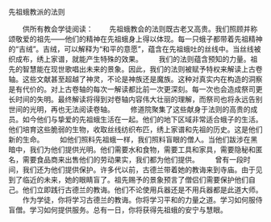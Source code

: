 先祖蛾教派的法则

　　供所有教会学徒阅读：
　　先祖蛾教会的法则既古老又高贵。我们照顾并称颂敬爱的祖先——他们的精神在先祖蛾身上得以体现。每一只蛾子都带着先祖精神的“吉绒”。吉绒，可以解释为“和平的意愿”，蕴含在先祖蛾吐的丝线中。当丝线被织成布，绣上家谱，就能产生特殊的效果。
　　我们的法则蕴含预知的力量。祖先的智慧能在现世歌唱出未来的景象。因此，我们的法则被赋予特权来解读上古卷轴。这些文献甚至超越了神灵，不论是神族还是魔族。这种对真实内在构造的洞察是有代价的。对上古卷轴的每次一解读都比前一次更深刻。每一次也会造成祭司更长时间的失明。最终解读将得到对卷轴内容伟大壮丽的理解，而祭司也将永远告别世间的光明，再也无法阅读卷轴。
　　修道院聚集了这些献身于法则的高贵的成员。如今他们与挚爱的先祖蛾生活在一起。他们的地下区域非常适合蛾子的生活。他们培育这些脆弱的生物，收取丝线纺织布匹，绣上家谱和先祖的历史。这是他们新的生命。
　　如他们照料先祖蛾一样，我们照料盲眼的僧人。当他们跋涉在黑暗中，我们为他们提供光明。他们需要水和食物，需要工具和家具，需要隐秘和匿名，需要食品商来出售他们的劳动果实，我们都为他们提供。
　　曾有一段时间，我们还为他们提供保护。许多代以前，古德兰带着她的教诲来到寺庙。由于见到了临近的未来，她的眼睛盲了。祖先赐予的景象预言了僧侣们需要保护他们自己。他们立即践行古德兰的教诲。他们不论使用兵器还是不用兵器都是此道大师。
　　作为学徒，你将学习古德兰的教诲。你将学习平和的力量之道。学习如何服侍盲僧。学习如何提供服务。总有一日，你将获得先祖蛾的安宁与慧眼。
